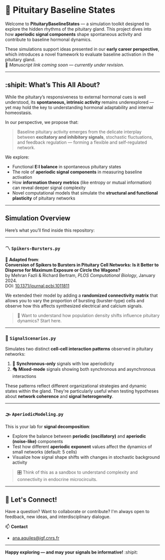# :mag_right: Pituitary Baseline States

Welcome to **PituitaryBaselineStates** — a simulation toolkit designed to explore the hidden rhythms of the pituitary gland. This project dives into how **aperiodic signal components** shape spontaneous activity and contribute to baseline hormonal dynamics.

These simulations support ideas presented in our **early career perspective**, which introduces a novel framework to evaluate baseline activation in the pituitary gland.  
📄 *Manuscript link coming soon — currently under revision.*

---

## :shipit: What’s This All About?

While the pituitary’s responsiveness to external hormonal cues is well understood, its **spontaneous, intrinsic activity** remains underexplored — yet may hold the key to understanding hormonal adaptability and internal homeostasis.

In our perspective, we propose that:
> Baseline pituitary activity emerges from the delicate interplay between **excitatory and inhibitory signals**, stochastic fluctuations, and feedback regulation — forming a flexible and self-regulated network.

We explore:
- Functional **E:I balance** in spontaneous pituitary states
- The role of **aperiodic signal components** in measuring baseline activation
- How **information theory metrics** (like entropy or mutual information) can reveal deeper signal complexity
- Novel computational models that simulate the **structural and functional plasticity** of pituitary networks

---

## Simulation Overview

Here’s what you’ll find inside this repository:

---

### :part_alternation_mark: `Spikers-Bursters.py`

🔄 **Adapted from**:  
**Conversion of Spikers to Bursters in Pituitary Cell Networks: Is it Better to Disperse for Maximum Exposure or Circle the Wagons?**  
by Mehran Fazli & Richard Bertram, *PLOS Computational Biology*, January 2024.  
DOI: [10.1371/journal.pcbi.1011811](https://doi.org/10.1371/journal.pcbi.1011811) 

We extended their model by adding a **randomized connectivity matrix** that allows you to vary the proportion of bursting (burster-type) cells and observe how this affects synthesized electrical and calcium signals.

> 🧩 Want to understand how population density shifts influence pituitary dynamics? Start here.

---

### 🔁 `SignalScenarios.py`

Simulates two distinct **cell-cell interaction patterns** observed in pituitary networks:

1. 🧭 **Synchronous-only** signals with low aperiodicity  
2. 🎭 **Mixed-mode** signals showing both synchronous and asynchronous interactions

These patterns reflect different organizational strategies and dynamic states within the gland. They're particularly useful when testing hypotheses about **network coherence** and **signal heterogeneity**.

---

### 🌫 `AperiodicModeling.py`

This is your lab for **signal decomposition**:

- Explore the balance between **periodic (oscillatory)** and **aperiodic (noise-like)** components
- Test how different **aperiodic exponent** values affect the dynamics of small networks (default: 5 cells)
- Visualize how signal shape shifts with changes in stochastic background activity

> 🎛 Think of this as a sandbox to understand complexity and connectivity in endocrine microcircuits.

---

## 🤝 Let's Connect!

Have a question? Want to collaborate or contribute? I'm always open to feedback, new ideas, and interdisciplinary dialogue.

📫 **Contact**  
- ana.aquiles@igf.cnrs.fr  

---

**Happy exploring — and may your signals be informative!** :shipit:
